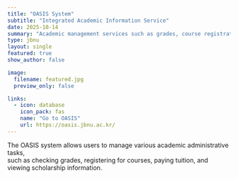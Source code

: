 ```yaml
---
title: "OASIS System"
subtitle: "Integrated Academic Information Service"
date: 2025-10-14
summary: "Academic management services such as grades, course registration, and scholarships"
type: jbnu
layout: single
featured: true
show_author: false

image:
  filename: featured.jpg
  preview_only: false

links:
  - icon: database
    icon_pack: fas
    name: "Go to OASIS"
    url: https://oasis.jbnu.ac.kr/
---
```

The OASIS system allows users to manage various academic administrative tasks,  
such as checking grades, registering for courses, paying tuition, and viewing scholarship information.
